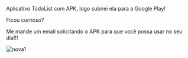Aplicativo TodoList com APK, logo subirei ela para a Google Play!

Ficou currioso?

Me mande um email solicitando o APK para que você possa usar no seu dia!!!

![nova1](https://user-images.githubusercontent.com/80647040/137524566-9a156507-5605-4bb1-b273-2a62c3031cec.jpg)
